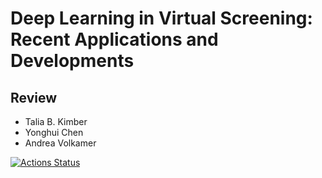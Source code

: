 # Deep Learning in Virtual Screening: Recent Applications and Developments
## Review

- Talia B. Kimber
- Yonghui Chen
- Andrea Volkamer

[![Actions Status](https://github.com/volkamerlab/DL_in_VS_review/workflows/CI/badge.svg)](https://github.com/volkamerlab/DL_in_VS_review/actions)
